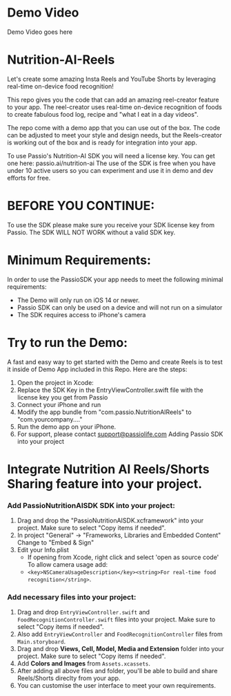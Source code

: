 # Demo Video

Demo Video goes here

# Nutrition-AI-Reels

Let's create some amazing Insta Reels and YouTube Shorts by leveraging real-time on-device food recognition! 

This repo gives you the code that can add an amazing reel-creator feature to your app. 
The reel-creator uses real-time on-device recognition of foods to create fabulous food log, recipe and "what I eat in a day videos". 

The repo come with a demo app that you can use out of the box. The code can be adjusted to meet your style and design needs, but the Reels-creator is working out of the box and is ready for integration into your app.

To use Passio's Nutrition-AI SDK you will need a license key. You can get one here: passio.ai/nutrition-ai The use of the SDK is free when you have under 10 active users so you can experiment and use it in demo and dev efforts for free.

# BEFORE YOU CONTINUE:
To use the SDK please make sure you receive your SDK license key from Passio. The SDK WILL NOT WORK without a valid SDK key.

# Minimum Requirements:
In order to use the PassioSDK your app needs to meet the following minimal requirements:

- The Demo will only run on iOS 14 or newer.
- Passio SDK can only be used on a device and will not run on a simulator
- The SDK requires access to iPhone's camera

# Try to run the Demo:
A fast and easy way to get started with the Demo and create Reels is to test it inside of Demo App included in this Repo. Here are the steps:

1. Open the project in Xcode:
2. Replace the SDK Key in the EntryViewController.swift file with the license key you get from Passio
3. Connect your iPhone and run
4. Modify the app bundle from "com.passio.NutritionAIReels" to "com.yourcompany...."
5. Run the demo app on your iPhone.
6. For support, please contact support@passiolife.com
Adding Passio SDK into your project

# Integrate Nutrition AI Reels/Shorts Sharing feature into your project.

### Add PassioNutritionAISDK SDK into your project:

1. Drag and drop the "PassioNutritionAISDK.xcframework" into your project. Make sure to select "Copy items if needed".
2. In project "General" -> "Frameworks, Libraries and Embedded Content" Change to "Embed & Sign"
3. Edit your Info.plist
   - If opening from Xcode, right click and select 'open as source code' To allow camera usage add:
   - `<key>NSCameraUsageDescription</key><string>For real-time food recognition</string>`.

### Add necessary files into your project:
1. Drag and drop `EntryViewController.swift` and `FoodRecognitionController.swift` files into your project. Make sure to select "Copy items if needed".
2. Also add `EntryViewController` and `FoodRecognitionController` files from `Main.storyboard`.
3. Drag and drop **Views, Cell, Model, Media and Extension** folder into your project. Make sure to select "Copy items if needed".
4. Add **Colors and Images** from `Assets.xcassets`.
5. After adding all above files and folder, you'll be able to build and share Reels/Shorts direclty from your app.
6. You can customise the user interface to meet your own requirements.




